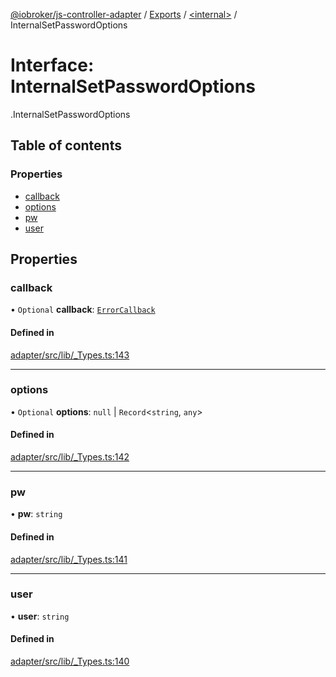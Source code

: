[@iobroker/js-controller-adapter](../README.md) / [Exports](../modules.md) / [<internal\>](../modules/internal_.md) / InternalSetPasswordOptions

# Interface: InternalSetPasswordOptions

[<internal>](../modules/internal_.md).InternalSetPasswordOptions

## Table of contents

### Properties

- [callback](internal_.InternalSetPasswordOptions.md#callback)
- [options](internal_.InternalSetPasswordOptions.md#options)
- [pw](internal_.InternalSetPasswordOptions.md#pw)
- [user](internal_.InternalSetPasswordOptions.md#user)

## Properties

### callback

• `Optional` **callback**: [`ErrorCallback`](../modules/internal_.md#errorcallback)

#### Defined in

[adapter/src/lib/_Types.ts:143](https://github.com/ioBroker/ioBroker.js-controller/blob/6912de44/packages/adapter/src/lib/_Types.ts#L143)

___

### options

• `Optional` **options**: ``null`` \| `Record`<`string`, `any`\>

#### Defined in

[adapter/src/lib/_Types.ts:142](https://github.com/ioBroker/ioBroker.js-controller/blob/6912de44/packages/adapter/src/lib/_Types.ts#L142)

___

### pw

• **pw**: `string`

#### Defined in

[adapter/src/lib/_Types.ts:141](https://github.com/ioBroker/ioBroker.js-controller/blob/6912de44/packages/adapter/src/lib/_Types.ts#L141)

___

### user

• **user**: `string`

#### Defined in

[adapter/src/lib/_Types.ts:140](https://github.com/ioBroker/ioBroker.js-controller/blob/6912de44/packages/adapter/src/lib/_Types.ts#L140)
